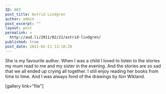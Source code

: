 ```yaml
---
ID: 903
post_title: Astrid Lindgren
author: admin
post_excerpt: ""
layout: post
permalink: >
  http://aud.li/2011/02/21/astrid-lindgren/
published: true
post_date: 2011-02-21 13:10:28
---
```

She is my favourite author. When I was a child I loved to listen to the stories my mum read to me and my sister in the evening. And the stories are so sad that we all ended up crying all together. I still enjoy reading her books from time to time. And I was always fond of the drawings by Ilon Wikland.

[gallery link="file"]